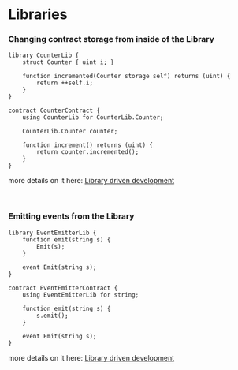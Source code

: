 # Libraries

### Changing contract storage from inside of the Library


```
library CounterLib {
    struct Counter { uint i; }

    function incremented(Counter storage self) returns (uint) {
        return ++self.i;
    }
}

contract CounterContract {
    using CounterLib for CounterLib.Counter;

    CounterLib.Counter counter;

    function increment() returns (uint) {
        return counter.incremented();
    }
}
```

more details on it here: [Library driven development](https://blog.aragon.one/library-driven-development-in-solidity-2bebcaf88736)

<br>

### Emitting events from the Library


```
library EventEmitterLib {
    function emit(string s) {
        Emit(s);
    }
    
    event Emit(string s);
}

contract EventEmitterContract {
    using EventEmitterLib for string;
    
    function emit(string s) {
        s.emit();
    }
    
    event Emit(string s);
}
``` 

more details on it here: [Library driven development](https://blog.aragon.one/library-driven-development-in-solidity-2bebcaf88736)


